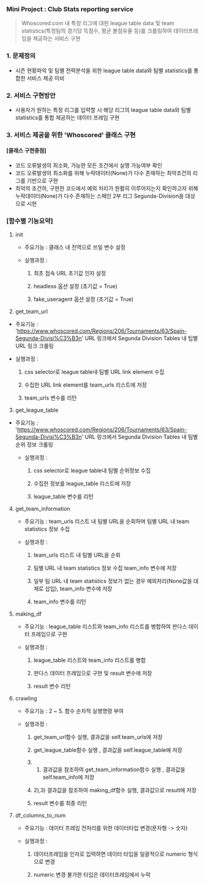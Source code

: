### Mini Project : Club Stats reporting service
 
 > Whoscored.com 내 특정 리그에 대한 league table data 및 team statistics(특정팀의 경기당 득점수, 평균 볼점유율 등)를 크롤링하여 데이터프레임을 제공하는 서비스 구현

### 1. 문제정의
 
- 시즌 현황파악 및 팀별 전력분석을 위한 league table data와 팀별 statistics를 통합한 서비스 제공 미비

### 2. 서비스 구현방안
 
- 사용자가 원하는 특정 리그를 입력할 시 해당 리그의 league table data와 팀별 statistics를 통합 제공하는 데이터 프레임 구현

### 3. 서비스 제공을 위한 'Whoscored' 클래스 구현

#### [클래스 구현중점]
- 코드 오류발생의 최소화, 가능한 모든 조건에서 실행 가능여부 확인
- 코드 오류발생의 최소화를 위해 누락데이터(None)가 다수 존재하는 최악조건의 리그를 기반으로 구현
- 최악의 조건하, 구현한 코드에서 예외 처리가 원활히 이루어지는지 확인하고자 위해 누락데이터(None)가 다수 존재하는 스페인 2부 리그 Segunda-Division을 대상으로 시현

### [함수별 기능요약]
 
1. init
 
   - 주요기능 : 클래스 내 전역으로 쓰일 변수 설정
 
   - 실행과정 :
 
       1) 최초 접속 URL 초기값 인자 설정
 
       2) headless 옵션 설정 (초기값 = True)
 
       3) fake_useragent 옵션 설정 (초기값 = True)
 
 
2. get_team_url
 
  - 주요기능 : 'https://www.whoscored.com/Regions/206/Tournaments/63/Spain-Segunda-Divisi%C3%B3n' URL 링크에서 Segunda Division Tables 내 팁별 URL 링크 크롤링

  - 실행과정 :

    1) css selector로 league table내 팀별 URL link element 수집

    2) 수집한 URL link element를 team_urls 리스트에 저장
    
    3) team_urls 변수를 리턴


3. get_league_table

- 주요기능 : 'https://www.whoscored.com/Regions/206/Tournaments/63/Spain-Segunda-Divisi%C3%B3n' URL 링크에서 Segunda Division Tables 내 팀별 순위 정보 크롤링

   - 실행과정 :

       1) css selector로 league table내 팀별 순위정보 수집

       2) 수집한 정보를 league_table 리스트에 저장
       
       3) league_table 변수를 리턴

4. get_team_information

   - 주요기능 : team_urls 리스트 내 팀별 URL을 순회하며 팀별 URL 내 team statistics 정보 수집

   - 실행과정 : 

       1) team_urls 리스트 내 팀별 URL을 순회

       2) 팀별 URL 내 team statistics 정보 수집 team_info 변수에 저장

       3) 일부 팀 URL 내 team statistics 정보가 없는 경우 예외처리(None값을 대체로 삽입), team_info 변수에 저장
       
       4) team_info 변수를 리턴


5. making_df

   - 주요기능 : league_table 리스트와 team_info 리스트를 병합하여 판다스 데이터 프레임으로 구현

   - 실행과정 :

       1) league_table 리스트와 team_info 리스트를 병합

       2) 판다스 데이터 프레임으로 구현 및 result 변수에 저장
       
       3) result 변수 리턴
       
6. crawling

   - 주요기능 : 2 ~ 5. 함수 순차적 실행명령 부여

   - 실행과정 :

       1) get_team_url함수 실행, 결과값을 self.team_urls에 저장

       2) get_league_table함수 실행 , 결과값을 self.league_table에 저장
       
       3) 1) 결과값을 참조하여 get_team_information함수 실행 , 결과값을 self.team_info에 저장
       
       4) 2),3) 결과값을 참조하여 making_df함수 실행, 결과값으로 result에 저장
       
       5) result 변수를 최종 리턴
       
7. df_columns_to_num

   - 주요기능 : 데이터 프레임 전처리를 위한 데이터타입 변경(문자형 -> 숫자)

   - 실행과정 :
   
       1) 데이터프레임을 인자로 입력하면 데이터 타입을 일괄적으로 numeric 형식으로 변경
       
       2) numeric 변경 불가한 타입은 데이터프레임에서 누락
